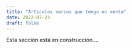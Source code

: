 ```yaml
---
title: "Artículos varios que tengo en venta"
date: 2022-07-23
draft: false
---
```


Esta sección está en construcción....



